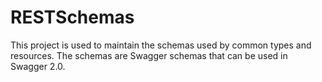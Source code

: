 # RESTSchemas
This project is used to maintain the schemas used by common types and resources. The schemas are Swagger schemas that can be used in Swagger 2.0. 
